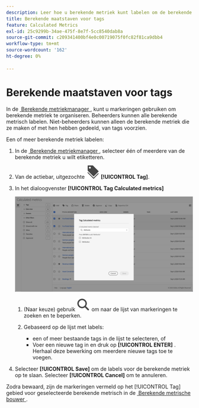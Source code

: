 ```yaml
---
description: Leer hoe u berekende metriek kunt labelen om de berekende metriek te ordenen.
title: Berekende maatstaven voor tags
feature: Calculated Metrics
exl-id: 25c9299b-34ae-475f-8e7f-5cc8540dab8a
source-git-commit: c209341400bf4e0c00719075f0fc82f81ca9dbb4
workflow-type: tm+mt
source-wordcount: '162'
ht-degree: 0%

---
```


# Berekende maatstaven voor tags


In de [&#x200B; Berekende metriekmanager &#x200B;](cm-manager.md), kunt u markeringen gebruiken om berekende metriek te organiseren. Beheerders kunnen alle berekende metrisch labelen. Niet-beheerders kunnen alleen de berekende metriek die ze maken of met hen hebben gedeeld, van tags voorzien.

Een of meer berekende metriek labelen:

1. In de [&#x200B; Berekende metriekmanager &#x200B;](cm-manager.md), selecteer één of meerdere van de berekende metriek u wilt etiketteren.
1. Van de actiebar, uitgezochte ![&#x200B; Etiketten &#x200B;](/help/assets/icons/Labels.svg) **[!UICONTROL Tag]**.
1. In het dialoogvenster **[!UICONTROL Tag Calculated metrics]**

   ![&#x200B; Markering Berekende metrische dialoog &#x200B;](assets/tag-calculated-metric-dialog.png)

   1. (Naar keuze) gebruik ![&#x200B; Onderzoek &#x200B;](/help/assets/icons/Search.svg) om naar de lijst van markeringen te zoeken en te beperken.

   2. Gebaseerd op de lijst met labels:

      * een of meer bestaande tags in de lijst te selecteren, of
      * Voer een nieuwe tag in en druk op **[!UICONTROL ENTER]** . Herhaal deze bewerking om meerdere nieuwe tags toe te voegen.

1. Selecteer **[!UICONTROL Save]** om de labels voor de berekende metriek op te slaan. Selecteer **[!UICONTROL Cancel]** om te annuleren.

Zodra bewaard, zijn de markeringen vermeld op het [!UICONTROL Tag] gebied voor geselecteerde berekende metrisch in de [&#x200B; Berekende metrische bouwer &#x200B;](cm-tagging.md).

<!--

In the Calculated metric manager, you can organize segments by tagging them.

All users can create tags for calculated metrics and apply one or more tags to a metric. However, you can see tags only for those calculated metrics that you own or that have been shared with you. 

>[!TIP]
>
>The most useful types of tags are usually tags that are based on the following criteria:
>
>* **Team names**, such as Social Marketing or Mobile Marketing.
>* **Project** (analysis tags), such as Entry-page analysis.
>* **Categories**, such as Women's or Geography.
>* **Workflows**, such as To be approved or Curated for (a specific business unit).

## Apply tags to a calculated metric

1. In Customer Journey Analytics, select [!UICONTROL **Components**] > [!UICONTROL **Calculated metrics**].

1. In the Calculated metrics manager, select the checkbox next to any metrics that you want to tag.

   ![Tag Calculated metric list with Mobile marketing selected.](assets/cm_add_tags.png)

1. In the [!UICONTROL **Tag Calculated metric**] dialog box: 

   * Add a new tag. Type the name in the **[!UICONTROL Add tags]** field, then press Enter.
   * Select one or more existing tags to apply to the selected metrics.

1. Select [!UICONTROL **Save**] to apply the tags.

## View applied tags

1. In Customer Journey Analytics, select [!UICONTROL **Components**] > [!UICONTROL **Calculated metrics**] to go to the Calculated metrics manager.

1. In the Calculated metrics manager, tags appear in the [!UICONTROL **Tags**] column. (Click the gear icon on the top-right to manage your columns.)

## Filter metrics by tags

1. In Customer Journey Analytics, select [!UICONTROL **Components**] > [!UICONTROL **Calculated metrics**] to go to the Calculated metrics manager.

1. In the Calculated metrics manager, select the **Filter** icon, then select the tags that you want to filter by. 

   Only metrics that have the filter you select are shown.

-->

